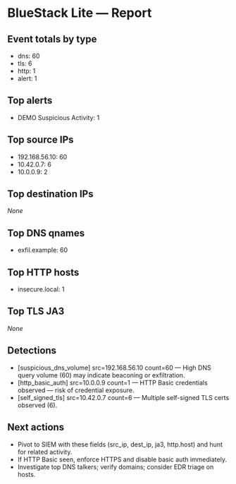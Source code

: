 # BlueStack Lite — Report

## Event totals by type
- dns: 60
- tls: 6
- http: 1
- alert: 1

## Top alerts
- DEMO Suspicious Activity: 1

## Top source IPs
- 192.168.56.10: 60
- 10.42.0.7: 6
- 10.0.0.9: 2

## Top destination IPs
_None_

## Top DNS qnames
- exfil.example: 60

## Top HTTP hosts
- insecure.local: 1

## Top TLS JA3
_None_

## Detections
- [suspicious_dns_volume] src=192.168.56.10 count=60 — High DNS query volume (60) may indicate beaconing or exfiltration.
- [http_basic_auth] src=10.0.0.9 count=1 — HTTP Basic credentials observed — risk of credential exposure.
- [self_signed_tls] src=10.42.0.7 count=6 — Multiple self-signed TLS certs observed (6).

## Next actions
- Pivot to SIEM with these fields (src_ip, dest_ip, ja3, http.host) and hunt for related activity.
- If HTTP Basic seen, enforce HTTPS and disable basic auth immediately.
- Investigate top DNS talkers; verify domains; consider EDR triage on hosts.